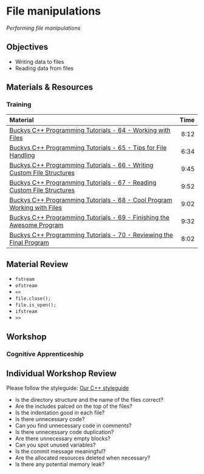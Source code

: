 # File manipulations
*Performing file manipulations*

## Objectives
 - Writing data to files
 - Reading data from files

## Materials & Resources
### Training
| Material | Time |
|:---------|-----:|
| [Buckys C++ Programming Tutorials - 64 - Working with Files](https://www.youtube.com/watch?v=HcONWqVyvlg) | 8:12 |
| [Buckys C++ Programming Tutorials - 65 - Tips for File Handling](https://www.youtube.com/watch?v=qdkabVYgV24) | 6:34 |
| [Buckys C++ Programming Tutorials - 66 - Writing Custom File Structures](https://www.youtube.com/watch?v=iGWhPwh3n-o) | 9:45 |
| [Buckys C++ Programming Tutorials - 67 - Reading Custom File Structures](https://www.youtube.com/watch?v=EjJY7yA5SWw) | 9:52 |
| [Buckys C++ Programming Tutorials - 68 - Cool Program Working with Files](https://www.youtube.com/watch?v=Xb-ae2NEGRs) | 9:02 |
| [Buckys C++ Programming Tutorials - 69 - Finishing the Awesome Program](https://www.youtube.com/watch?v=xpV-Dpflob8) | 9:32 | 
| [Buckys C++ Programming Tutorials - 70 - Reviewing the Final Program](https://www.youtube.com/watch?v=86rBqzYIbjA) | 8:02 |

## Material Review
 - `fstream`
 - `ofstream`
 - `<<`
 - `file.close();`
 - `file.is_open();`
 - `ifstream`
 - `>>`

## Workshop
### Cognitive Apprenticeship



## Individual Workshop Review
Please follow the styleguide: [Our C++ styleguide](../../styleguide/cpp.md)

 - Is the directory structure and the name of the files correct?
 - Are the includes palced on the top of the files?
 - Is the indentation good in each file?
 - Is there unnecessary code?
 - Can you find unnecessary code in comments?
 - Is there unnecessary code duplication?
 - Are there unnecessary empty blocks?
 - Can you spot unused variables?
 - Is the commit message meaningful?
 - Are the allocated resources deleted when necessary?
 - Is there any potential memory leak?

